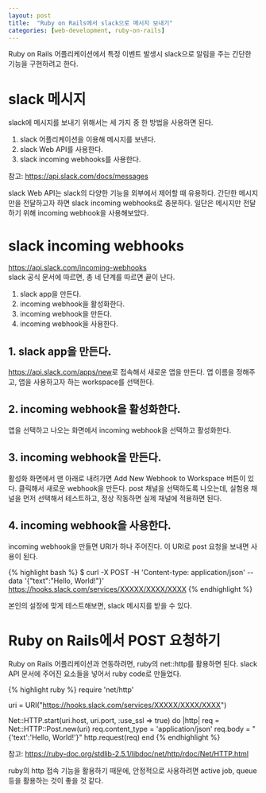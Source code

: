 ```yaml
---
layout: post
title:  "Ruby on Rails에서 slack으로 메시지 보내기"
categories: [web-development, ruby-on-rails]
---
```


Ruby on Rails 어플리케이션에서 특정 이벤트 발생시 slack으로 알림을 주는 간단한 기능을 구현하려고 한다.

# slack 메시지
slack에 메시지를 보내기 위해서는 세 가지 중 한 방법을 사용하면 된다.
1. slack 어플리케이션을 이용해 메시지를 보낸다.
2. slack Web API를 사용한다.
3. slack incoming webhooks를 사용한다.

참고: <https://api.slack.com/docs/messages>
<br>

slack Web API는 slack의 다양한 기능을 외부에서 제어할 때 유용하다.
간단한 메시지만을 전달하고자 하면 slack incoming webhooks로 충분하다.
일단은 메시지만 전달하기 위해 incoming webhook을 사용해보았다.

# slack incoming webhooks
<https://api.slack.com/incoming-webhooks>
<br>
slack 공식 문서에 따르면, 총 네 단계를 따르면 끝이 난다.
1. slack app을 만든다.
2. incoming webhook을 활성화한다.
3. incoming webhook을 만든다.
4. incoming webhook을 사용한다.

## 1. slack app을 만든다.
<https://api.slack.com/apps/new>로 접속해서 새로운 앱을 만든다.
앱 이름을 정해주고, 앱을 사용하고자 하는 workspace를 선택한다.

## 2. incoming webhook을 활성화한다.
앱을 선택하고 나오는 화면에서 incoming webhook을 선택하고 활성화한다.

## 3. incoming webhook을 만든다.
활성화 화면에서 맨 아래로 내려가면 Add New Webhook to Workspace 버튼이 있다.
클릭해서 새로운 webhook을 만든다.
post 채널을 선택하도록 나오는데, 실험용 채널을 먼저 선택해서 테스트하고, 정상 작동하면 실제 채널에 적용하면 된다.

## 4. incoming webhook을 사용한다.
incoming webhook을 만들면 URI가 하나 주어진다. 이 URI로 post 요청을 보내면 사용이 된다.

{% highlight bash %}
$ curl -X POST -H 'Content-type: application/json' --data '{"text":"Hello, World!"}' https://hooks.slack.com/services/XXXXX/XXXX/XXXX
{% endhighlight %}

본인의 설정에 맞게 테스트해보면, slack 메시지를 받을 수 있다.

# Ruby on Rails에서 POST 요청하기
Ruby on Rails 어플리케이션과 연동하려면, ruby의 net::http를 활용하면 된다.
slack API 문서에 주어진 요소들을 넣어서 ruby code로 만들었다.

{% highlight ruby %}
require 'net/http'

uri = URI("https://hooks.slack.com/services/XXXXX/XXXX/XXXX")

Net::HTTP.start(uri.host, uri.port, :use_ssl => true) do |http|
  req = Net::HTTP::Post.new(uri)
  req.content_type = 'application/json'
  req.body = "{'text':'Hello, World!'}"
  http.request(req)
end
{% endhighlight %}

참고: <https://ruby-doc.org/stdlib-2.5.1/libdoc/net/http/rdoc/Net/HTTP.html>

ruby의 http 접속 기능을 활용하기 때문에, 안정적으로 사용하려면 active job, queue 등을 활용하는 것이 좋을 것 같다.